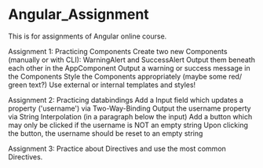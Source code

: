 # Angular_Assignment
This is for assignments of Angular online course.

Assignment 1: Practicing Components Create two new Components (manually or with CLI): WarningAlert and SuccessAlert Output them beneath each other in the AppComponent Output a warning or success message in the Components Style the Components appropriately (maybe some red/ green text?) Use external or internal templates and styles!

Assignment 2: Practicing databindings Add a Input field which updates a property ('username') via Two-Way-Binding Output the username property via String Interpolation (in a paragraph below the input) Add a button which may only be clicked if the username is NOT an empty string Upon clicking the button, the username should be reset to an empty string

Assignment 3: Practice about Directives and use the most common Directives.
